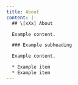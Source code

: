 ```yaml
---
title: About
content: |-
  ## \[xXx] About 

  Example content.

  ### Example subheading

  Example content.

  * Example item
  * Example item
---
```

